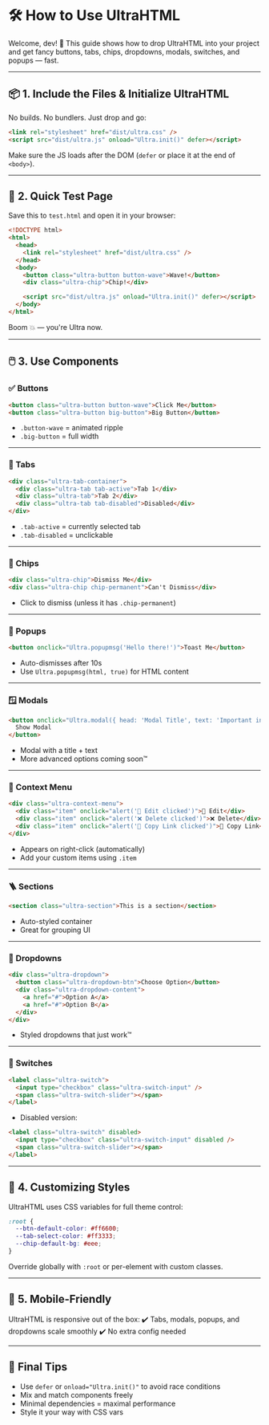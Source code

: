 # 🛠️ How to Use UltraHTML

Welcome, dev! 🎉
This guide shows how to drop UltraHTML into your project and get fancy buttons, tabs, chips, dropdowns, modals, switches, and popups — fast.

---

## 📦 1. Include the Files & Initialize UltraHTML

No builds. No bundlers. Just drop and go:

```html
<link rel="stylesheet" href="dist/ultra.css" />
<script src="dist/ultra.js" onload="Ultra.init()" defer></script>
```

Make sure the JS loads after the DOM (`defer` or place it at the end of `<body>`).

---

## 🧪 2. Quick Test Page

Save this to `test.html` and open it in your browser:

```html
<!DOCTYPE html>
<html>
  <head>
    <link rel="stylesheet" href="dist/ultra.css" />
  </head>
  <body>
    <button class="ultra-button button-wave">Wave!</button>
    <div class="ultra-chip">Chip!</div>

    <script src="dist/ultra.js" onload="Ultra.init()" defer></script>
  </body>
</html>
```

Boom 💥 — you're Ultra now.

---

## 🖱️ 3. Use Components

### ✅ Buttons

```html
<button class="ultra-button button-wave">Click Me</button>
<button class="ultra-button big-button">Big Button</button>
```

* `.button-wave` = animated ripple
* `.big-button` = full width

---

### 📑 Tabs

```html
<div class="ultra-tab-container">
  <div class="ultra-tab tab-active">Tab 1</div>
  <div class="ultra-tab">Tab 2</div>
  <div class="ultra-tab tab-disabled">Disabled</div>
</div>
```

* `.tab-active` = currently selected tab
* `.tab-disabled` = unclickable

---

### 🎯 Chips

```html
<div class="ultra-chip">Dismiss Me</div>
<div class="ultra-chip chip-permanent">Can't Dismiss</div>
```

* Click to dismiss (unless it has `.chip-permanent`)

---

### 💬 Popups

```html
<button onclick="Ultra.popupmsg('Hello there!')">Toast Me</button>
```

* Auto-dismisses after 10s
* Use `Ultra.popupmsg(html, true)` for HTML content

---

### 🪟 Modals

```html
<button onclick="Ultra.modal({ head: 'Modal Title', text: 'Important info here' })">
  Show Modal
</button>
```

* Modal with a title + text
* More advanced options coming soon™️

---

### 🧠 Context Menu

```html
<div class="ultra-context-menu">
  <div class="item" onclick="alert('📝 Edit clicked')">📝 Edit</div>
  <div class="item" onclick="alert('❌ Delete clicked')">❌ Delete</div>
  <div class="item" onclick="alert('🔗 Copy Link clicked')">🔗 Copy Link</div>
</div>
```

* Appears on right-click (automatically)
* Add your custom items using `.item`

---

### 🪜 Sections

```html
<section class="ultra-section">This is a section</section>
```

* Auto-styled container
* Great for grouping UI

---

### 🔽 Dropdowns

```html
<div class="ultra-dropdown">
  <button class="ultra-dropdown-btn">Choose Option</button>
  <div class="ultra-dropdown-content">
    <a href="#">Option A</a>
    <a href="#">Option B</a>
  </div>
</div>
```

* Styled dropdowns that just work™

---

### 🔘 Switches

```html
<label class="ultra-switch">
  <input type="checkbox" class="ultra-switch-input" />
  <span class="ultra-switch-slider"></span>
</label>
```

* Disabled version:

```html
<label class="ultra-switch" disabled>
  <input type="checkbox" class="ultra-switch-input" disabled />
  <span class="ultra-switch-slider"></span>
</label>
```

---

## 🎨 4. Customizing Styles

UltraHTML uses CSS variables for full theme control:

```css
:root {
  --btn-default-color: #ff6600;
  --tab-select-color: #ff3333;
  --chip-default-bg: #eee;
}
```

Override globally with `:root` or per-element with custom classes.

---

## 📱 5. Mobile-Friendly

UltraHTML is responsive out of the box:
✔️ Tabs, modals, popups, and dropdowns scale smoothly
✔️ No extra config needed

---

## 🧠 Final Tips

* Use `defer` or `onload="Ultra.init()"` to avoid race conditions
* Mix and match components freely
* Minimal dependencies = maximal performance
* Style it your way with CSS vars
